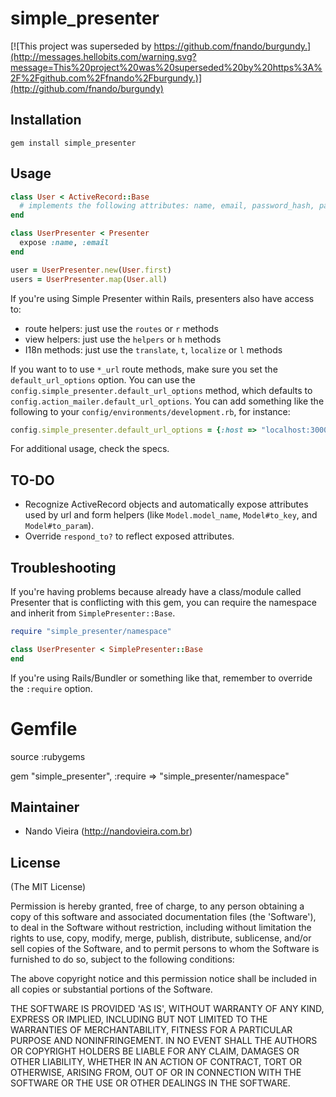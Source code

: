 # simple_presenter

[![This project was superseded by https://github.com/fnando/burgundy.](http://messages.hellobits.com/warning.svg?message=This%20project%20was%20superseded%20by%20https%3A%2F%2Fgithub.com%2Ffnando%2Fburgundy.)](http://github.com/fnando/burgundy)

## Installation

```
gem install simple_presenter
```

## Usage

```ruby
class User < ActiveRecord::Base
  # implements the following attributes: name, email, password_hash, password_salt
end

class UserPresenter < Presenter
  expose :name, :email
end

user = UserPresenter.new(User.first)
users = UserPresenter.map(User.all)
```

If you're using Simple Presenter within Rails, presenters also have access to:

* route helpers: just use the `routes` or `r` methods
* view helpers: just use the `helpers` or `h` methods
* I18n methods: just use the `translate`, `t`, `localize` or `l` methods

If you want to to use `*_url` route methods, make sure you set the `default_url_options` option. You can use the `config.simple_presenter.default_url_options` method, which defaults to `config.action_mailer.default_url_options`. You can add something like the following to your `config/environments/development.rb`, for instance:

```ruby
config.simple_presenter.default_url_options = {:host => "localhost:3000"}
```

For additional usage, check the specs.

## TO-DO

* Recognize ActiveRecord objects and automatically expose attributes used by url and form helpers (like `Model.model_name`, `Model#to_key`, and `Model#to_param`).
* Override `respond_to?` to reflect exposed attributes.

## Troubleshooting

If you're having problems because already have a class/module called Presenter that is conflicting with this gem, you can require the namespace and inherit from `SimplePresenter::Base`.

```ruby
require "simple_presenter/namespace"

class UserPresenter < SimplePresenter::Base
end
```

If you're using Rails/Bundler or something like that, remember to override the `:require` option.

  # Gemfile
  source :rubygems

  gem "simple_presenter", :require => "simple_presenter/namespace"

## Maintainer

* Nando Vieira (http://nandovieira.com.br)

## License

(The MIT License)

Permission is hereby granted, free of charge, to any person obtaining
a copy of this software and associated documentation files (the
'Software'), to deal in the Software without restriction, including
without limitation the rights to use, copy, modify, merge, publish,
distribute, sublicense, and/or sell copies of the Software, and to
permit persons to whom the Software is furnished to do so, subject to
the following conditions:

The above copyright notice and this permission notice shall be
included in all copies or substantial portions of the Software.

THE SOFTWARE IS PROVIDED 'AS IS', WITHOUT WARRANTY OF ANY KIND,
EXPRESS OR IMPLIED, INCLUDING BUT NOT LIMITED TO THE WARRANTIES OF
MERCHANTABILITY, FITNESS FOR A PARTICULAR PURPOSE AND NONINFRINGEMENT.
IN NO EVENT SHALL THE AUTHORS OR COPYRIGHT HOLDERS BE LIABLE FOR ANY
CLAIM, DAMAGES OR OTHER LIABILITY, WHETHER IN AN ACTION OF CONTRACT,
TORT OR OTHERWISE, ARISING FROM, OUT OF OR IN CONNECTION WITH THE
SOFTWARE OR THE USE OR OTHER DEALINGS IN THE SOFTWARE.
